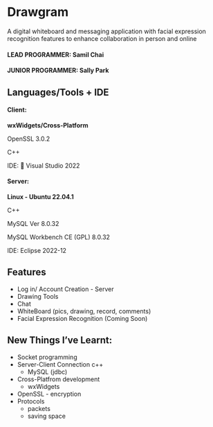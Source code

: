 # Drawgram
A digital whiteboard and messaging application with facial expression recognition features to enhance collaboration in person and online

#### LEAD PROGRAMMER: Samil Chai
#### JUNIOR PROGRAMMER: Sally Park


## Languages/Tools + IDE
#### **Client:**

**wxWidgets/Cross-Platform**

OpenSSL 3.0.2

C++

IDE: 📝 Visual Studio 2022

#### **Server:**

**Linux - Ubuntu 22.04.1**

C++

MySQL Ver 8.0.32

MySQL Workbench CE (GPL) 8.0.32

IDE: Eclipse 2022-12

## Features
- Log in/ Account Creation - Server
- Drawing Tools
- Chat
- WhiteBoard (pics, drawing, record, comments)
- Facial Expression Recognition (Coming Soon)
  

## New Things I’ve Learnt:

- Socket programming
- Server-Client Connection c++
    - MySQL (jdbc)
- Cross-Platfrom development
    - wxWidgets
- OpenSSL - encryption
- Protocols
    - packets
    - saving space
